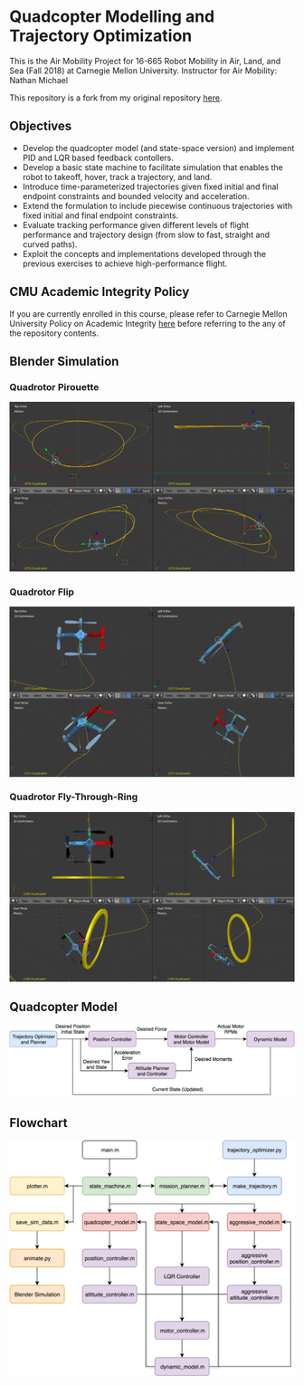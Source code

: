 # Quadcopter Modelling and Trajectory Optimization
This is the Air Mobility Project for 16-665 Robot Mobility in Air, Land, and Sea (Fall 2018) at Carnegie Mellon University.
Instructor for Air Mobility: Nathan Michael

This repository is a fork from my original repository [here](https://github.com/heethesh/16-665-Robot-Mobility).

## Objectives
- Develop the quadcopter model (and state-space version) and implement PID and LQR based feedback contollers.
- Develop a basic state machine to facilitate simulation that enables the robot to takeoff, hover, track a trajectory, and land.
- Introduce time-parameterized trajectories given fixed initial and final endpoint constraints and bounded velocity and acceleration.
- Extend the formulation to include piecewise continuous trajectories with fixed initial and final endpoint constraints.
- Evaluate tracking performance given different levels of flight performance and trajectory design (from slow to fast, straight and curved paths).
- Exploit the concepts and implementations developed through the previous exercises to achieve high-performance flight. 

## CMU Academic Integrity Policy
If you are currently enrolled in this course, please refer to Carnegie Mellon University Policy on Academic Integrity [here](https://www.cmu.edu/policies/student-and-student-life/academic-integrity.html) before referring to the any of the repository contents.

## Blender Simulation
### Quadrotor Pirouette
![blender](report/images/Pirouette-01.PNG?raw=true "Quadrotor Pirouette")

### Quadrotor Flip
![blender](report/images/Free-Skate-02.PNG?raw=true "Quadrotor Flip")

### Quadrotor Fly-Through-Ring
![blender](report/images/Free-Skate-01.PNG?raw=true "Quadrotor Fly-Through-Ring")

## Quadcopter Model
![model](report/images/Quadcopter-Model-01.png?raw=true "Quadrotor Controller Model")

## Flowchart
![flowchart](report/images/Software-Model-01.png?raw=true "Software Flowchart")

